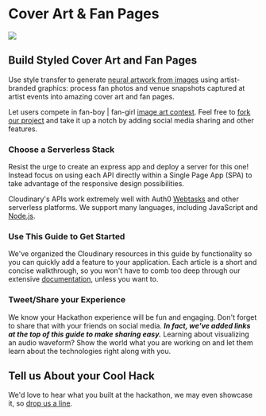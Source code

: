 # Cover Art & Fan Pages

![](https://github.com/cloudinary-developers/canadian-music-week-hackathon-guide-/tree/39a9b1c59498323c6876cd302c24ff20894ab40f/assets/Imperial-styled.jpg)

## Build Styled Cover Art and Fan Pages

Use style transfer to generate [neural artwork from images](styling-and-filtering/neural-artwork.md) using artist-branded graphics: process fan photos and venue snapshots captured at artist events into amazing cover art and fan pages.

Let users compete in fan-boy \| fan-girl [image art contest](https://faas-cloudinary.com/wt-60a287cd40c53f6e56bd60ac8922bc3e-0/style-transfer). Feel free to [fork our project](serverless-functions/webtask-and-cloudinary.md) and take it up a notch by adding social media sharing and other features.

### Choose a Serverless Stack

Resist the urge to create an express app and deploy a server for this one! Instead focus on using each API directly within a Single Page App \(SPA\) to take advantage of the responsive design possibilities.

Cloudinary's APIs work extremely well with Auth0 [Webtasks](https://webtask.io) and other serverless platforms. We support many languages, including JavaScript and [Node.js](https://cloudinary.com/documentation/node_integration).

### Use This Guide to Get Started

We've organized the Cloudinary resources in this guide by functionality so you can quickly add a feature to your application. Each article is a short and concise walkthrough, so you won't have to comb too deep through our extensive [documentation](https://cloudinary.com/documentation), unless you want to.

### Tweet/Share your Experience

We know your Hackathon experience will be fun and engaging. Don't forget to share that with your friends on social media. _**In fact, we've added links at the top of this guide to make sharing easy.**_ Learning about visualizing an audio waveform? Show the world what you are working on and let them learn about the technologies right along with you.

## Tell us About your Cool Hack

We'd love to hear what you built at the hackathon, we may even showcase it, so [drop us a line](mailto:Dan.Gilmore@cloudinary.com).

